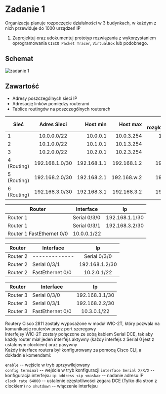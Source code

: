 # Zadanie 1

Organizacja planuje rozpoczęcie działalności w 3 budynkach, w każdym z nich przewiduje do 1000 urządzeń IP

1. Zaprojektuj oraz udokumentuj prototyp rozwiązania z wykorzystaniem oprogramowania ``CISCO Packet Tracer``, ``VirtualBox`` lub podobnego. 

## Schemat

![zadanie 1](stage-01.svg)

## Zawartość

 * Adresy poszczególnych sieci IP
 * Adresację linków pomiędzy routerami
 * Tablice routingów na poszczególnych routerach
 


| Sieć  | Adres Sieci | Host min     | Host max      | Adres rozgłoszeniowy |
| -------------     |:-------------: | -----:       | -----:        | -----:    |
| 1         | 10.0.0.0/22 | 10.0.0.1 | 10.0.3.254 | 10.0.3.255 
| 2         | 10.1.0.0/22 | 10.1.0.1| 10.1.3.254 | |  10.1.3.255
| 3         | 10.2.0.0/22 | 10.2.0.1| 10.2.3.254 | |  10.2.3.255
| 4 (Routing) | 192.168.1.0/30 | 192.168.1.1 | 192.168.1.2 | 192.168.1.3 |
| 5 (Routing) | 192.168.2.0/30 | 192.168.2.1 | 192.168.w.2 | 192.168.2.3 |
| 6 (Routing) | 192.168.3.0/30 | 192.168.3.1 | 192.168.3.2 | 192.168.3.3 |

| Router | Interface | Ip | 
| ------------- | -------------  |:-------------:|
| Router 1 | Serial 0/3/0 |   192.168.1.1/30 | 
| Router 1 | Serial 0/3/1  |   192.168.3.2/30 | 
| Router 1 FastEthernet 0/0  |  10.0.0.1/22 | 

| Router | Interface | Ip | 
| ------------- | -------------  |:-------------:|
|  Router 2 | -------------  | Serial 0/3/0  |  192.168.2.1 | 
|  Router 2 | Serial 0/3/1  |  192.168.1.2/30 | 
|  Router 2 | FastEthernet 0/0  |  10.2.0.1/22 | 

| Router | Interface | Ip | 
| ------------- | -------------  |:-------------:|
|  Router 3 | Serial 0/3/0 |  192.168.3.1/30 | 
|  Router 3 |Serial 0/3/1  |  192.168.2.2/30 | 
|  Router 3 | FastEthernet 0/0  |  10.3.0.1/22 | 

Routery Cisco 2811 zostały wyposażone w moduł WIC-2T, który pozwala na komunikację routerów przez port szeregowy  
Interfejsy WIC-2T zostały połączone ze sobą kablem Serial DCE, tak aby każdy router miał jeden interfejs aktywny (każdy interfejs z Serial 0 jest z ustalonym clockiem) oraz pasywny  
Każdy interface routera był konfigurowany za pomocą Cisco CLI, a dokładnie komendami:  

```enable``` -- wejście w tryb uprzywilejowany  
```config terminal``` -- wejście w tryb konfiguracji
```interface Serial X/X/X``` -- konfiguracja interfejsu 
```ip address <ip <maska>``` -- nadanie adresu IP  
```clock rate 64000``` -- ustalenie częstotliwości zegara DCE (Tylko dla stron z clockiem)
```no shutdown``` -- włączenie interfejsu

